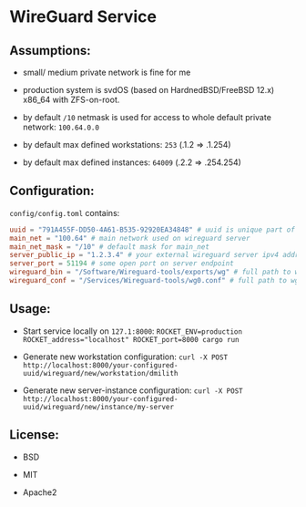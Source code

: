 # WireGuard Service



## Assumptions:

- small/ medium private network is fine for me

- production system is svdOS (based on HardnedBSD/FreeBSD 12.x) x86_64 with ZFS-on-root.

- by default `/10` netmask is used for access to whole default private network: `100.64.0.0`

- by default max defined workstations: `253` (.1.2 => .1.254)

- by default max defined instances: `64009` (.2.2 => .254.254)



## Configuration:


`config/config.toml` contains:

```toml
uuid = "791A455F-DD50-4A61-B535-92920EA34848" # uuid is unique part of a request path
main_net = "100.64" # main network used on wireguard server
main_net_mask = "/10" # default mask for main_net
server_public_ip = "1.2.3.4" # your external wireguard server ipv4 address
server_port = 51194 # some open port on server endpoint
wireguard_bin = "/Software/Wireguard-tools/exports/wg" # full path to wg utility
wireguard_conf = "/Services/Wireguard-tools/wg0.conf" # full path to wg0.conf
```



## Usage:

- Start service locally on `127.1:8000`:
  `ROCKET_ENV=production ROCKET_address="localhost" ROCKET_port=8000 cargo run`

- Generate new workstation configuration:
  `curl -X POST http://localhost:8000/your-configured-uuid/wireguard/new/workstation/dmilith`

- Generate new server-instance configuration:
  `curl -X POST http://localhost:8000/your-configured-uuid/wireguard/new/instance/my-server`



## License:

- BSD

- MIT

- Apache2
